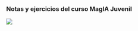 ### Notas y ejercicios del curso MagIA Juvenil




![](https://eus-www.sway-cdn.com/s/e5vaHo6CYK2JrhFY/images/hIPi4jNi09q165?quality=2473&allowAnimation=true&filterEffectsFormula=Contrast=1.3,Saturate=1.2)